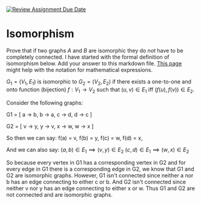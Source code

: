 [![Review Assignment Due Date](https://classroom.github.com/assets/deadline-readme-button-24ddc0f5d75046c5622901739e7c5dd533143b0c8e959d652212380cedb1ea36.svg)](https://classroom.github.com/a/QM7QGF1q)
# Isomorphism

Prove that if two graphs $A$ and $B$ are isomorphic they do *not* have to
be completely connected. I have started with the formal definition of
isomorphism below. Add your answer to this markdown file. [This
page](https://docs.github.com/en/get-started/writing-on-github/working-with-advanced-formatting/writing-mathematical-expressions)
might help with the notation for mathematical expressions.

$G_1=(V_1 , E_1)$ is isomorphic to $G_2 = (V_2, E_2)$ if there exists a
one-to-one and onto function (bijection) $f: V_1 \rightarrow V_2$ such that $(u,v)
\in E_1$ iff $(f(u),f(v)) \in E_2$.

Consider the following graphs: 

G1 = [
    a -> b, b -> a,
    c -> d, d -> c
]

G2 = [
    v -> y, y -> v, 
    x -> w, w -> x
]

So then we can say:
f(a) = v,
f(b) = y,
f(c) = w,
f(d) = x,

And we can also say: 
$(a, b) \in E_1 \implies (v,y) \in E_2$
$(c, d) \in E_1 \implies (w,x) \in E_2$

So because every vertex in G1 has a corresponding vertex in G2 and for every edge in G1 there is a corresponding edge in G2, we know that G1 and G2 are isomorphic graphs. However, G1 isn't connected since neither a nor b has an edge connecting to either c or b. And G2 isn't connected since neither v nor y has an edge connecting to either x or w. Thus G1 and G2 are not connected and are isomorphic graphs.